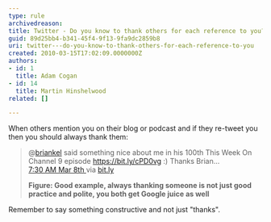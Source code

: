 ```yaml
---
type: rule
archivedreason: 
title: Twitter - Do you know to thank others for each reference to you?
guid: 89d25bb4-b341-45f4-9f13-9fa9dc2859b8
uri: twitter---do-you-know-to-thank-others-for-each-reference-to-you
created: 2010-03-15T17:02:09.0000000Z
authors:
- id: 1
  title: Adam Cogan
- id: 14
  title: Martin Hinshelwood
related: []

---
```



<p>​When others mention you on their blog or podcast and if they re-tweet you then you should always thank them&#58;<br></p><blockquote><p class="ssw15-rteElement-GreyBox">@<a href="http&#58;//twitter.com/briankel" shape="rect">briankel</a> said something nice about me in his 100th This Week On Channel 9 episode 
      <a href="https&#58;//bit.ly/cPD0vg" shape="rect">https&#58;//bit.ly/cPD0vg</a> &#58;) Thanks Brian... 
      <a href="http&#58;//twitter.com/MrHinsh/status/10160987074" shape="rect"><br>7&#58;30 AM Mar 8th </a>
      via 
      <a href="https&#58;//bitly.com/" shape="rect">bit.ly</a>​<br></p><p>
      <strong>Figure&#58; Good example, always thanking someone is not just good practice and polite, you both get Google juice as well<br> </strong></p></blockquote><p>Remember to say something constructive and not just &quot;thanks&quot;.​​​</p>
<br><excerpt class='endintro'></excerpt><br>



